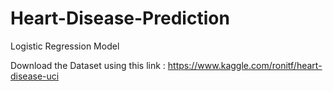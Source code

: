 # Heart-Disease-Prediction
Logistic Regression Model


Download the Dataset using this link : https://www.kaggle.com/ronitf/heart-disease-uci
